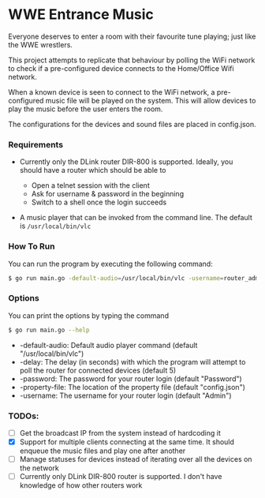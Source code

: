 # WWE Entrance Music 

Everyone deserves to enter a room with their favourite tune playing; just like the 
WWE wrestlers. 

This project attempts to replicate that behaviour by polling the WiFi network to check 
if a pre-configured device connects to the Home/Office Wifi network. 

When a known device is seen to connect to the WiFi network, a pre-configured music file
will be played on the system. This will allow devices to play the music before the 
user enters the room. 

The configurations for the devices and sound files are placed in config.json.

### Requirements

* Currently only the DLink router DIR-800 is supported. Ideally, you should have a router
  which should be able to 
  * Open a telnet session with the client
  * Ask for username & password in the beginning
  * Switch to a shell once the login succeeds

* A music player that can be invoked from the command line. The default is `/usr/local/bin/vlc`

### How To Run

You can run the program by executing the following command: 

```bash
$ go run main.go -default-audio=/usr/local/bin/vlc -username=router_admin -password=router_password
```

### Options
You can print the options by typing the command
```bash
$ go run main.go --help
```
-  -default-audio: Default audio player command (default "/usr/local/bin/vlc")
-  -delay: The delay (in seconds) with which the program will attempt to poll the router for connected devices (default 5)
-  -password: The password for your router login (default "Password")
-  -property-file: The location of the property file (default "config.json")
-  -username: The username for your router login (default "Admin")


### TODOs: 
- [ ] Get the broadcast IP from the system instead of hardcoding it
- [x] Support for multiple clients connecting at the same time. It should enqueue the music files and play one after    another
- [ ] Manage statuses for devices instead of iterating over all the devices on the network
- [ ] Currently only DLink DIR-800 router is supported. I don't have knowledge of how other routers work
